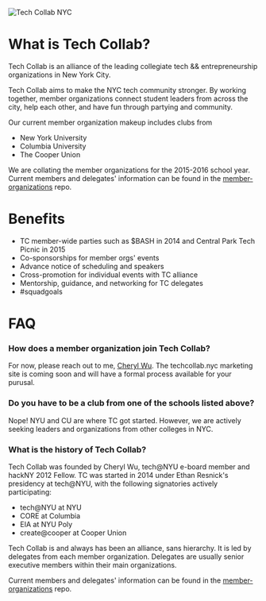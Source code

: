 ![Tech Collab NYC](https://pbs.twimg.com/media/CSGpwaNVEAAomac.png:large)

# What is Tech Collab?

Tech Collab is an alliance of the leading collegiate tech && entrepreneurship organizations in New York City. 

Tech Collab aims to make the NYC tech community stronger. By working together, member organizations connect student leaders from across the city, help each other, and have fun through partying and community.

Our current member organization makeup includes clubs from
- New York University
- Columbia University
- The Cooper Union

We are collating the member organizations for the 2015-2016 school year. Current members and delegates' information can be found in the [member-organizations](https://github.com/TechCollabNYC/member-organizations) repo.

# Benefits

- TC member-wide parties such as $BASH in 2014 and Central Park Tech Picnic in 2015
- Co-sponsorships for member orgs' events
- Advance notice of scheduling and speakers
- Cross-promotion for individual events with TC alliance
- Mentorship, guidance, and networking for TC delegates
- #squadgoals

# FAQ

### How does a member organization join Tech Collab?

For now, please reach out to me, [Cheryl Wu](http://www.grungerabbit.com). The techcollab.nyc marketing site is coming soon and will have a formal process available for your purusal.

### Do you have to be a club from one of the schools listed above?

Nope! NYU and CU are where TC got started. However, we are actively seeking leaders and organizations from other colleges in NYC.

### What is the history of Tech Collab?

Tech Collab was founded by Cheryl Wu, tech@NYU e-board member and hackNY 2012 Fellow. TC was started in 2014 under Ethan Resnick's presidency at tech@NYU, with the following signatories actively participating:

- tech@NYU at NYU
- CORE at Columbia
- EIA at NYU Poly
- create@cooper at Cooper Union

Tech Collab is and always has been an alliance, sans hierarchy. It is led by delegates from each member organization. Delegates are usually senior executive members within their main organizations.

Current members and delegates' information can be found in the [member-organizations](https://github.com/TechCollabNYC/member-organizations) repo.
